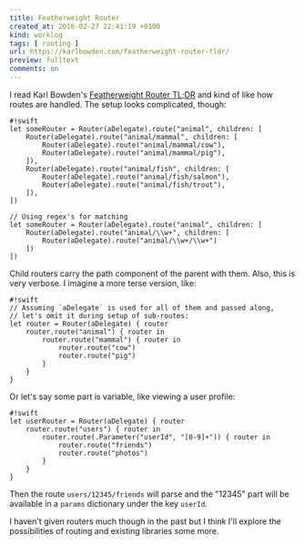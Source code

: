 ```yaml
---
title: Featherweight Router
created_at: 2016-02-27 22:41:19 +0100
kind: worklog
tags: [ routing ]
url: https://karlbowden.com/featherweight-router-tldr/
preview: fulltext
comments: on
---
```


I read Karl Bowden's [Featherweight Router TL;DR](https://karlbowden.com/featherweight-router-tldr/) and kind of like how routes are handled. The setup looks complicated, though:

    #!swift
    let someRouter = Router(aDelegate).route("animal", children: [
        Router(aDelegate).route("animal/mammal", children: [
            Router(aDelegate).route("animal/mammal/cow"),
            Router(aDelegate).route("animal/mammal/pig"),
        ]),
        Router(aDelegate).route("animal/fish", children: [
            Router(aDelegate).route("animal/fish/salmon"),
            Router(aDelegate).route("animal/fish/trout"),
        ]),
    ])

    // Using regex's for matching
    let someRouter = Router(aDelegate).route("animal", children: [
        Router(aDelegate).route("animal/\\w+", children: [
            Router(aDelegate).route("animal/\\w+/\\w+")
        ])
    ])

Child routers carry the path component of the parent with them. Also, this is very verbose. I imagine a more terse version, like:

    #!swift
    // Assuming `aDelegate` is used for all of them and passed along,
    // let's omit it during setup of sub-routes:
    let router = Router(aDelegate) { router
        router.route("animal") { router in
            router.route("mammal") { router in
                router.route("cow")
                router.route("pig")
            }
        }
    }

Or let's say some part is variable, like viewing a user profile:

    #!swift
    let userRouter = Router(aDelegate) { router 
        router.route("users") { router in
            router.route(.Parameter("userId", "[0-9]+")) { router in
                router.route("friends")
                router.route("photos")
            }
        }
    }

Then the route `users/12345/friends` will parse and the "12345" part will be available in a `params` dictionary under the key `userId`.

I haven't given routers much though in the past but I think I'll explore the possibilities of routing and existing libraries some more.
